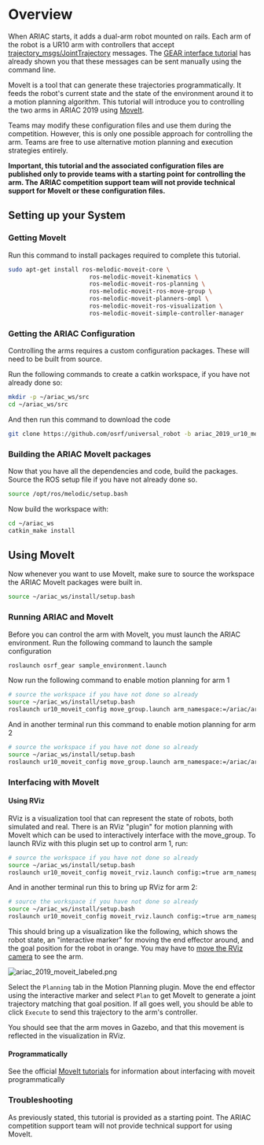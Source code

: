 # Overview #

When ARIAC starts, it adds a dual-arm robot mounted on rails. Each arm of the robot is a UR10 arm with controllers that accept [trajectory_msgs/JointTrajectory](http://docs.ros.org/melodic/api/trajectory_msgs/html/msg/JointTrajectory.html) messages.
The [GEAR interface tutorial](gear_interface.md) has already shown you that these messages can be sent manually using the command line.

MoveIt is a tool that can generate these trajectories programmatically.
It feeds the robot's current state and the state of the environment around it to a motion planning algorithm. 
This tutorial will introduce you to controlling the two arms in ARIAC 2019 using [MoveIt](https://moveit.ros.org/).

Teams may modify these configuration files and use them during the competition.
However, this is only one possible approach for controlling the arm.
Teams are free to use alternative motion planning and execution strategies entirely.

**Important, this tutorial and the associated configuration files are published only to provide teams with a starting point for controlling the arm. The ARIAC competition support team will not provide technical support for MoveIt or these configuration files.**


## Setting up your System ##

### Getting MoveIt ###

Run this command to install packages required to complete this tutorial.

```bash
sudo apt-get install ros-melodic-moveit-core \
                       ros-melodic-moveit-kinematics \
                       ros-melodic-moveit-ros-planning \
                       ros-melodic-moveit-ros-move-group \
                       ros-melodic-moveit-planners-ompl \
                       ros-melodic-moveit-ros-visualization \
                       ros-melodic-moveit-simple-controller-manager
```

### Getting the ARIAC Configuration ###

Controlling the arms requires a custom configuration packages.
These will need to be built from source.

Run the following commands to create a catkin workspace, if you have not already done so:

```bash
mkdir -p ~/ariac_ws/src
cd ~/ariac_ws/src
```

And then run this command to download the code

```bash
git clone https://github.com/osrf/universal_robot -b ariac_2019_ur10_moveit_config
```

### Building the ARIAC MoveIt packages ###

Now that you have all the dependencies and code, build the packages.
Source the ROS setup file if you have not already done so.

```bash
source /opt/ros/melodic/setup.bash
```

Now build the workspace with:

```bash
cd ~/ariac_ws
catkin_make install
```

## Using MoveIt ##

Now whenever you want to use MoveIt, make sure to source the workspace the ARIAC MoveIt packages were built in.

```bash
source ~/ariac_ws/install/setup.bash
```

### Running ARIAC and MoveIt ###

Before you can control the arm with MoveIt, you must launch the ARIAC environment.
Run the following command to launch the sample configuration

```bash
roslaunch osrf_gear sample_environment.launch
```

Now run the following command to enable motion planning for arm 1

```bash
# source the workspace if you have not done so already
source ~/ariac_ws/install/setup.bash
roslaunch ur10_moveit_config move_group.launch arm_namespace:=/ariac/arm1
```

And in another terminal run this command to enable motion planning for arm 2

```bash
# source the workspace if you have not done so already
source ~/ariac_ws/install/setup.bash
roslaunch ur10_moveit_config move_group.launch arm_namespace:=/ariac/arm2
```

### Interfacing with MoveIt ###

#### Using RViz ####

RViz is a visualization tool that can represent the state of robots, both simulated and real.
There is an RViz "plugin" for motion planning with MoveIt which can be used to interactively interface with the move_group.
To launch RViz with this plugin set up to control arm 1, run: 

```bash
# source the workspace if you have not done so already
source ~/ariac_ws/install/setup.bash
roslaunch ur10_moveit_config moveit_rviz.launch config:=true arm_namespace:=/ariac/arm1
```

And in another terminal run this to bring up RViz for arm 2:

```bash
# source the workspace if you have not done so already
source ~/ariac_ws/install/setup.bash
roslaunch ur10_moveit_config moveit_rviz.launch config:=true arm_namespace:=/ariac/arm2
```

This should bring up a visualization like the following, which shows the robot state, an "interactive marker" for moving the end effector around, and the goal position for the robot in orange. You may have to [move the RViz camera](wiki.ros.org/rviz/UserGuide#The_different_camera_types) to see the arm.

![ariac_2019_moveit_labeled.png](https://bitbucket.org/repo/pB4bBb/images/14031832-ariac_2019_moveit_labeled.png)

Select the `Planning` tab in the Motion Planning plugin.
Move the end effector using the interactive marker and select `Plan` to get MoveIt to generate a joint trajectory matching that goal position.
If all goes well, you should be able to click `Execute` to send this trajectory to the arm's controller.

You should see that the arm moves in Gazebo, and that this movement is reflected in the visualization in RViz.

#### Programmatically ###

See the official [MoveIt tutorials](https://ros-planning.github.io/moveit_tutorials/) for information about interfacing with moveit programmatically

### Troubleshooting  ###

As previously stated, this tutorial is provided as a starting point.
The ARIAC competition support team will not provide technical support for using MoveIt.
